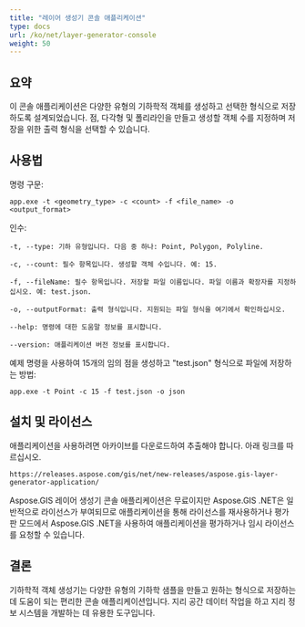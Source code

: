 ```yaml
---
title: "레이어 생성기 콘솔 애플리케이션"
type: docs
url: /ko/net/layer-generator-console
weight: 50
---
```


## 요약

이 콘솔 애플리케이션은 다양한 유형의 기하학적 객체를 생성하고 선택한 형식으로 저장하도록 설계되었습니다. 점, 다각형 및 폴리라인을 만들고 생성할 객체 수를 지정하며 저장을 위한 출력 형식을 선택할 수 있습니다.

## 사용법

명령 구문:

```
app.exe -t <geometry_type> -c <count> -f <file_name> -o <output_format>
```

인수:

```
-t, --type: 기하 유형입니다. 다음 중 하나: Point, Polygon, Polyline.

-c, --count: 필수 항목입니다. 생성할 객체 수입니다. 예: 15.

-f, --fileName: 필수 항목입니다. 저장할 파일 이름입니다. 파일 이름과 확장자를 지정하십시오. 예: test.json.

-o, --outputFormat: 출력 형식입니다. 지원되는 파일 형식을 여기에서 확인하십시오.

--help: 명령에 대한 도움말 정보를 표시합니다.

--version: 애플리케이션 버전 정보를 표시합니다.
```

예제 명령을 사용하여 15개의 임의 점을 생성하고 "test.json" 형식으로 파일에 저장하는 방법:

```
app.exe -t Point -c 15 -f test.json -o json
```

## 설치 및 라이선스

애플리케이션을 사용하려면 아카이브를 다운로드하여 추출해야 합니다. 아래 링크를 따르십시오.

```
https://releases.aspose.com/gis/net/new-releases/aspose.gis-layer-generator-application/
```

Aspose.GIS 레이어 생성기 콘솔 애플리케이션은 무료이지만 Aspose.GIS .NET은 일반적으로 라이선스가 부여되므로 애플리케이션을 통해 라이선스를 재사용하거나 평가판 모드에서 Aspose.GIS .NET을 사용하여 애플리케이션을 평가하거나 임시 라이선스를 요청할 수 있습니다.

## 결론

기하학적 객체 생성기는 다양한 유형의 기하학 샘플을 만들고 원하는 형식으로 저장하는 데 도움이 되는 편리한 콘솔 애플리케이션입니다. 지리 공간 데이터 작업을 하고 지리 정보 시스템을 개발하는 데 유용한 도구입니다.
